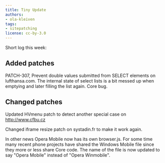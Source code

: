 ```yaml
---
title: Tiny Update
authors:
- ola-kleiven
tags:
- sitepatching
license: cc-by-3.0
---
```


Short log this week:

## Added patches



PATCH-307, Prevent double values submitted from SELECT elements on lufthansa.com. The internal state of select lists is a bit messed up when emptying and later filling the list again. Core bug.

## Changed patches



Updated HVmenu patch to detect another special case on <a href="http://www.cfbu.cz" target="_blank">http://www.cfbu.cz</a>

Changed iframe resize patch on systadin.fr to make it work again.

In other news Opera Mobile now has its own browser.js. For some time many recent phone projects have shared the Windows Mobile file since they more or less share Core code. The name of the file is now updated to say &quot;Opera Mobile&quot; instead of &quot;Opera Winmobile&quot;.




